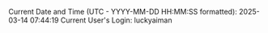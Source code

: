 Current Date and Time (UTC - YYYY-MM-DD HH:MM:SS formatted): 2025-03-14 07:44:19
Current User's Login: luckyaiman
